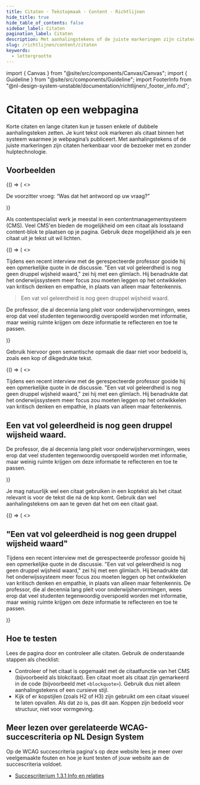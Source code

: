 ```yaml
---
title: Citaten · Tekstopmaak · Content · Richtlijnen
hide_title: true
hide_table_of_contents: false
sidebar_label: Citaten
pagination_label: Citaten
description: Met aanhalingstekens of de juiste markeringen zijn citaten herkenbaar voor de bezoeker met en zonder hulptechnologie.
slug: /richtlijnen/content/citaten
keywords:
  - lettergrootte
---
```


<!-- @license CC0-1.0 -->

import { Canvas } from "@site/src/components/Canvas/Canvas";
import { Guideline } from "@site/src/components/Guideline";
import FooterInfo from "@nl-design-system-unstable/documentation/richtlijnen/\_footer_info.md";

# Citaten op een webpagina

Korte citaten en lange citaten kun je tussen enkele of dubbele aanhalingsteken zetten. Je kunt tekst ook markeren als citaat binnen het systeem waarmee je webpagina’s publiceert. Met aanhalingstekens of de juiste markeringen zijn citaten herkenbaar voor de bezoeker met en zonder hulptechnologie.

## Voorbeelden

<Guideline appearance="do" title="Plaats dubbele of enkele aanhalingstekens om een quote aan te geven.">
  <Canvas language="html">
    {() => (
      <>
        <p>
          De voorzitter vroeg: “Was dat het antwoord op uw vraag?”
        </p>
      </>
    )}
  </Canvas>
</Guideline>

Als contentspecialist werk je meestal in een contentmanagementsysteem (CMS). Veel CMS'en bieden de mogelijkheid om een citaat als losstaand content-blok te plaatsen op je pagina. Gebruik deze mogelijkheid als je een citaat uit je tekst uit wil lichten.

<Guideline appearance="do" title="Een citaat uitlichten met de specifiek daarvoor bedoelde mogelijkheid in het CMS.">
  <Canvas language="html">
    {() => (
      <>  <p>Tijdens een recent interview met de gerespecteerde professor gooide hij een opmerkelijke quote in de discussie. "Een vat vol geleerdheid is nog geen druppel wijsheid waard," zei hij met een glimlach. Hij benadrukte dat het onderwijssysteem meer focus zou moeten leggen op het ontwikkelen van kritisch denken en empathie, in plaats van alleen maar feitenkennis. </p>
          <blockquote>
          Een vat vol geleerdheid is nog geen druppel wijsheid waard.
          </blockquote>
          <p>De professor, die al decennia lang pleit voor onderwijshervormingen, wees erop dat veel studenten tegenwoordig overspoeld worden met informatie, maar weinig ruimte krijgen om deze informatie te reflecteren en toe te passen.</p>
      </>
    )}
  </Canvas>
</Guideline>

Gebruik hiervoor geen semantische opmaak die daar niet voor bedoeld is, zoals een kop of dikgedrukte tekst.

<Guideline appearance="dont" title="Een citaat uitlichten met opmaak die daar niet voor bedoeld is, zoals een kop.">
  <Canvas language="html">
    {() => (
      <>  <p>Tijdens een recent interview met de gerespecteerde professor gooide hij een opmerkelijke quote in de discussie. "Een vat vol geleerdheid is nog geen druppel wijsheid waard," zei hij met een glimlach. Hij benadrukte dat het onderwijssysteem meer focus zou moeten leggen op het ontwikkelen van kritisch denken en empathie, in plaats van alleen maar feitenkennis. </p>
          <h2>
          Een vat vol geleerdheid is nog geen druppel wijsheid waard.
          </h2>
          <p>De professor, die al decennia lang pleit voor onderwijshervormingen, wees erop dat veel studenten tegenwoordig overspoeld worden met informatie, maar weinig ruimte krijgen om deze informatie te reflecteren en toe te passen.</p>
      </>
    )}
  </Canvas>
</Guideline>

Je mag natuurlijk wel een citaat gebruiken in een koptekst als het citaat relevant is voor de tekst die ná de kop komt. Gebruik dan wel aanhalingstekens om aan te geven dat het om een citaat gaat.

<Guideline appearance="do" title="Een citaat uitlichten in een kop die iets zegt over de tekst die volgt.">
  <Canvas language="html">
    {() => (
      <>
      <h2>"Een vat vol geleerdheid is nog geen druppel wijsheid waard"</h2>
      <p>Tijdens een recent interview met de gerespecteerde professor gooide hij een opmerkelijke quote in de discussie. "Een vat vol geleerdheid is nog geen druppel wijsheid waard," zei hij met een glimlach. Hij benadrukte dat het onderwijssysteem meer focus zou moeten leggen op het ontwikkelen van kritisch denken en empathie, in plaats van alleen maar feitenkennis. De professor, die al decennia lang pleit voor onderwijshervormingen, wees erop dat veel studenten tegenwoordig overspoeld worden met informatie, maar weinig ruimte krijgen om deze informatie te reflecteren en toe te passen.</p>
      </>
    )}
  </Canvas>
</Guideline>

## Hoe te testen

Lees de pagina door en controleer alle citaten. Gebruik de onderstaande stappen als checklist:

- Controleer of het citaat is opgemaakt met de citaatfunctie van het CMS (bijvoorbeeld als blokcitaat).
  Een citaat moet als citaat zijn gemarkeerd in de code (bijvoorbeeld met `<blockquote>`). Gebruik dus niet alleen aanhalingstekens of een cursieve stijl.
- Kijk of er kopstijlen (zoals H2 of H3) zijn gebruikt om een citaat visueel te laten opvallen.
  Als dat zo is, pas dit aan. Koppen zijn bedoeld voor structuur, niet voor vormgeving.

## Meer lezen over gerelateerde WCAG-succescriteria op NL Design System

Op de WCAG succescriteria pagina's op deze website lees je meer over veelgemaakte fouten en hoe je kunt testen of jouw website aan de succescriteria voldoet.

- [Succescriterium 1.3.1 Info en relaties](/wcag/1.3.1)

<FooterInfo />
